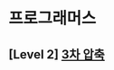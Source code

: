 # 프로그래머스 
## [Level 2] [3차 압축][link]

[link]: https://programmers.co.kr/learn/courses/30/lessons/17684?language=python3
